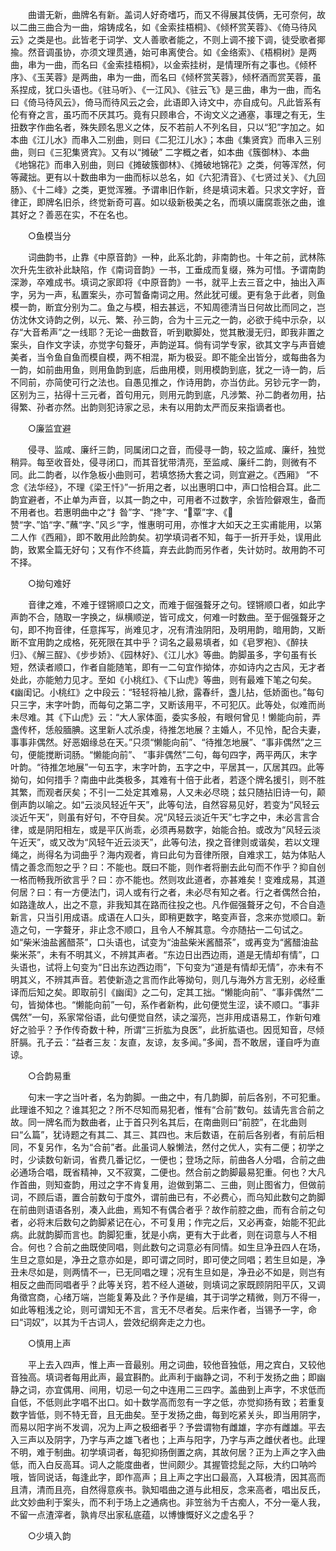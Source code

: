 <!-- { "loadSidebar": true } -->
　　曲谱无新，曲牌名有新。盖词人好奇嗜巧，而又不得展其伎俩，无可奈何，故以二曲三曲合为一曲，熔铸成名，如《金索挂梧桐》、《倾杯赏芙蓉》、《倚马待风云》之类是也。此皆老于词学、文人善歌者能之，不则上调不接下调，徒受歌者揶揄。然音调虽协，亦须文理贯通，始可串离使合。如《金络索》、《梧桐树》是两曲，串为一曲，而名曰《金索挂梧桐》，以金索挂树，是情理所有之事也。《倾杯序》、《玉芙蓉》是两曲，串为一曲，而名曰《倾杯赏芙蓉》，倾杯酒而赏芙蓉，虽系捏成，犹口头语也。《驻马听》、《一江风》、《驻云飞》是三曲，串为一曲，而名曰《倚马待风云》，倚马而待风云之会，此语即入诗文中，亦自成句。凡此皆系有伦有脊之言，虽巧而不厌其巧。竟有只顾串合，不询文义之通塞，事理之有无，生扭数字作曲名者，殊失顾名思义之体，反不若前人不列名目，只以“犯”字加之。如本曲《江儿水》而串入二别曲，则曰《二犯江儿水》；本曲《集贤宾》而串入三别曲，则曰《三犯集贤宾》。又有以“摊破” 二字概之者，如本曲《簇御林》、本曲《地锦花》而串入别曲，则曰《摊破簇御林》、《摊破地锦花》之类，何等浑然，何等藏拙。更有以十数曲串为一曲而标以总名，如《六犯清音》、《七贤过关》、《九回肠》、《十二峰》之类，更觉浑雅。予谓串旧作新，终是填词末着。只求文字好，音律正，即牌名旧杀，终觉新奇可喜。如以级新极美之名，而填以庸腐乖张之曲，谁其好之？善恶在实，不在名也。

　　○鱼模当分

　　词曲韵书，止靠《中原音韵》一种，此系北韵，非南韵也。十年之前，武林陈次升先生欲补此缺陷，作《南词音韵》一书，工垂成而复缀，殊为可惜。予谓南韵深渺，卒难成书。填词之家即将《中原音韵》一书，就平上去三音之中，抽出入声字，另为一声，私置案头，亦可暂备南词之用。然此犹可缓。更有急于此者，则鱼模一韵，断宜分别为二。鱼之与模，相去甚远，不知周德清当日何故比而同之，岂仿沈休文诗韵之例，以元、繁、孙三韵，合为十三元之一韵，必欲于纯中示杂，以存“大音希声”之一线耶？无论一曲数音，听到歇脚处，觉其散漫无归，即我非置之案头，自作文字读，亦觉字句聱牙，声韵逆耳。倘有词学专家，欲其文字与声音媲美者，当令鱼自鱼而模自模，两不相混，斯为极妥。即不能全出皆分，或每曲各为一韵，如前曲用鱼，则用鱼韵到底，后曲用模，则用模韵到底，犹之一诗一韵，后不同前，亦简使可行之法也。自愚见推之，作诗用韵，亦当仿此。另钞元字一韵，区别为三，拈得十三元者，首句用元，则用元韵到底，凡涉繁、孙二韵者勿用，拈得繁、孙者亦然。出韵则犯诗家之忌，未有以用韵太严而反来指谪者也。

　　○廉监宜避

　　侵寻、监咸、廉纤三韵，同属闭口之音，而侵寻一韵，较之监咸、廉纤，独觉稍异。每至收音处，侵寻闭口，而其音犹带清亮，至监咸、廉纤二韵，则微有不同。此二韵者，以作急板小曲则可，若填悠扬大套之词，则宜避之。《西厢》 “不念《法华经》，不理《梁王忏》”一折用之者，以出惠明口中，声口恰相合耳。此二韵宜避者，不止单为声音，以其一韵之中，可用者不过数字，余皆险僻艰生，备而不用者也。若惠明曲中之“扌昝”字、“搀”字、“覃”字、《赞“字、”馅“字、”蘸“字、”风彡“字，惟惠明可用，亦惟才大如天之王实甫能用，以第二人作《西厢》，即不敢用此险韵矣。初学填词者不知，每于一折开手处，误用此韵，致累全篇无好句；又有作不终篇，弃去此韵而另作者，失计妨时。故用韵不可不择。

　　○拗句难好

　　音律之难，不难于铿锵顺口之文，而难于倔强聱牙之句。铿锵顺口者，如此字声韵不合，随取一字换之，纵横顺逆，皆可成文，何难一时数曲。至于倔强聱牙之句，即不拘音律，任意挥写，尚难见才，况有清浊阴阳，及明用韵，暗用韵，又断断不宜用韵之成格，死死限在其中乎？词名之最易填者，如《皂罗袍》、《醉扶归》、《解三酲》、《步步娇》、《园林好》、《江儿水》等曲。韵脚虽多，字句虽有长短，然读者顺口，作者自能随笔，即有一二句宜作拗体，亦如诗内之古风，无才者处此，亦能勉力见才。至如《小桃红》、《下山虎》等曲，则有最难下笔之句矣。《幽闺记。小桃红》之中段云：“轻轻将袖儿掀，露春纤，盏儿拈，低娇面也。”每句只三字，末字叶韵，而每句之第二字，又断该用平，不可犯仄。此等处，似难而尚未尽难。其《下山虎》云：“大人家体面，委实多般，有眼何曾见！懒能向前，弄盏传杯，恁般腼腆。这里新人忒杀虔，待推怎地展？主婚人，不见怜，配合夫妻，事事非偶然。好恶姻缘总在天。”只须“懒能向前”、“待推怎地展”、“事非偶然”之三句，便能搅断词肠。“懒能向前”、 “事非偶然”二句，每句四字，两平两仄，末字叶韵。“待推怎地展”一句五字，末字叶韵，五字之中，平居其一，仄居其四。此等拗句，如何措手？南曲中此类极多，其难有十倍于此者，若逐个牌名援引，则不胜其繁，而观者厌矣；不引一二处定其难易，人又未必尽晓；兹只随拈旧诗一句，颠倒声韵以喻之。如“云淡风轻近午天”，此等句法，自然容易见好，若变为“风轻云淡近午天”，则虽有好句，不夺目矣。况“风轻云淡近午天”七字之中，未必言言合律，或是阴阳相左，或是平仄尚乖，必须再易数字，始能合拍。或改为“风轻云淡午近天”，或又改为“风轻午近云淡天”，此等句法，揆之音律则或谐矣，若以文理绳之，尚得名为词曲乎？海内观者，肯曰此句为音律所限，自难求工，姑为体贴人情之善念而恕之乎？曰：不能也。既曰不能，则作者将删去此句而不作乎？抑自创一格而畅我所欲言乎？曰：亦不能也。然则攻此道者，亦甚难矣！变难成易，其道何居？曰：有一方便法门，词人或有行之者，未必尽有知之者。行之者偶然合拍，如路逢故人，出之不意，非我知其在路而往投之也。凡作倔强聱牙之句，不合自造新言，只当引用成语。成语在人口头，即稍更数字，略变声音，念来亦觉顺口。新造之句，一字聱牙，非止念不顺口，且令人不解其意。今亦随拈一二句试之。如“柴米油盐酱醋茶”，口头语也，试变为“油盐柴米酱醋茶”，或再变为“酱醋油盐柴米茶”，未有不明其义，不辨其声者。“东边日出西边雨，道是无情却有情”，口头语也，试将上句变为“日出东边西边雨”，下句变为“道是有情却无情”，亦未有不明其义，不辨其声音。若使新造之言而作此等拗句，则几与海外方言无别，必经重译而后知之矣。即取前引《幽闺》之二句，定其工拙。“懒能向前”、“事非偶然”二句，皆拗体也。“懒能向前”一句，系作者新构，此句便觉生涩，读不顺口。“事非偶然”一句，系家常俗语，此句便觉自然，读之溜亮，岂非用成语易工，作新句难好之验乎？予作传奇数十种，所谓“三折肱为良医”，此折肱语也。因觅知音，尽倾肝膈。孔子云：“益者三友：友直，友谅，友多闻。”多闻，吾不敢居，谨自呼为直谅。

　　○合韵易重

　　句末一字之当叶者，名为韵脚。一曲之中，有几韵脚，前后各别，不可犯重。此理谁不知之？谁其犯之？所不尽知而易犯者，惟有“合前”数句。兹请先言合前之故。同一牌名而为数曲者，止于首只列名其后，在南曲则曰“前腔”，在北曲则曰“么篇”，犹诗题之有其二、其三、其四也。末后数语，在前后各别者，有前后相同，不复另作，名为“合前”者。此虽词人躲懒法，然付之优人，实有二便；初学之时，少读数句新词，省费几番记忆，一便也；登场之际，前曲各人分唱，合前之曲必通场合唱，既省精神，又不寂寞，二便也。然合前之韵脚最易犯重。何也？大凡作首曲，则知查韵，用过之字不肯复用，迨做到第二、三曲，则止图省力，但做前词，不顾后语，置合前数句于度外，谓前曲已有，不必费心，而乌知此数句之韵脚在前曲则语语各别，凑入此曲，焉知不有偶合者乎？故作前腔之曲，而有合前之句者，必将末后数句之韵脚紧记在心，不可复用；作完之后，又必再查，始能不犯此病。此就韵脚而言也。韵脚犯重，犹是小病，更有大于此者，则在词意与人不相合。何也？合前之曲既使同唱，则此数句之词意必有同情。如生旦净丑四人在场，生旦之意如是，净丑之意亦如是，即可谓之同时，即可使之同唱；若生旦如是，净丑未尽如是，则两情不一，已无同唱之理；况有生旦如是，净丑必不如是，则岂有相反之曲而同唱者乎？此等关窍，若不经人道破，则填词之家既顾阴阳平仄，又调角徵宫商，心绪万端，岂能复筹及此？予作是编，其于词学之精微，则万不得一，如此等粗浅之论，则可谓知无不言，言无不尽者矣。后来作者，当锡予一字，命曰“词奴”，以其为千古词人，尝效纪纲奔走之力也。

　　○慎用上声

　　平上去入四声，惟上声一音最别。用之词曲，较他音独低，用之宾白，又较他音独高。填词者每用此声，最宜斟酌。此声利于幽静之词，不利于发扬之曲；即幽静之词，亦宜偶用、间用，切忌一句之中连用二三四字。盖曲到上声字，不求低而自低，不低则此字唱不出口。如十数学高而忽有一字之低，亦觉抑扬有致；若重复数字皆低，则不特无音，且无曲矣。至于发扬之曲，每到吃紧关头，即当用阴字，而易以阳字尚不发调，况为上声之极细者乎？予尝谓物有雌雄，字亦有雌雄。平去入三声以及阴字，乃字与声之雄飞者也；上声与阳字，乃字与声之雌伏者也。此理不明，难于制曲。初学填词者，每犯抑扬倒置之病，其故何居？正为上声之字入曲低，而入白反高耳。词人之能度曲者，世间颇少。其握管捻髭之际，大约口呐吟哦，皆同说话，每逢此字，即作高声；且上声之字出口最高，入耳极清，因其高而且清，清而且亮，自然得意疾书。孰知唱曲之道与此相反，念来高者，唱出反氏，此文妙曲利于案头，而不利于场上之通病也。非笠翁为千古痴人，不分一毫人我，不留一点渣滓者，孰肯尽出家私底蕴，以博慷慨好义之虚名乎？

　　○少填入韵

